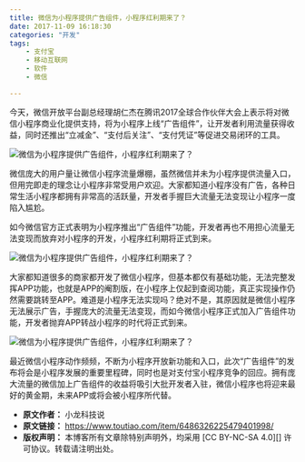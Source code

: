 ```yaml
---
title: 微信为小程序提供广告组件，小程序红利期来了？
date: 2017-11-09 16:18:30
categories: "开发"
tags:
	- 支付宝
	- 移动互联网
	- 软件
	- 微信

---
```


今天，微信开放平台副总经理胡仁杰在腾讯2017全球合作伙伴大会上表示将对微信小程序商业化提供支持，将为小程序上线“广告组件”，让开发者利用流量获得收益，同时还推出“立减金”、“支付后关注”、“支付凭证”等促进交易闭环的工具。

![微信为小程序提供广告组件，小程序红利期来了？][QVAB-63NF-QIBQ.jpg]

微信庞大的用户量让微信小程序流量爆棚，虽然微信并未为小程序提供流量入口，但用完即走的理念让小程序非常受用户欢迎。大家都知道小程序没有广告，各种日常生活小程序都拥有非常高的活跃量，开发者手握巨大流量无法变现让小程序一度陷入尴尬。

如今微信官方正式表明为小程序推出“广告组件”功能，开发者再也不用担心流量无法变现而放弃对小程序的开发，小程序红利期将正式到来。

![微信为小程序提供广告组件，小程序红利期来了？][BV3Y-YUFU-FQEQ.jpg]

大家都知道很多的商家都开发了微信小程序，但基本都仅有基础功能，无法完整发挥APP功能，也就是APP的阉割版，在小程序上仅起到查阅功能，真正实现操作仍然需要跳转至APP。难道是小程序无法实现吗？绝对不是，其原因就是微信小程序无法展示广告，手握庞大的流量无法变现，而如今微信小程序正式加入广告组件功能，开发者抛弃APP转战小程序的时代将正式到来。

![微信为小程序提供广告组件，小程序红利期来了？][7V7B-VB2Q-MAIQ.jpg]

最近微信小程序动作频频，不断为小程序开放新功能和入口，此次“广告组件”的发布将会是小程序发展的重要里程碑，同时也是对支付宝小程序竞争的回应。拥有庞大流量的微信加上广告组件的收益将吸引大批开发者入驻，微信小程序也将迎来最好的黄金期，未来APP或将会被小程序所代替。


[QVAB-63NF-QIBQ.jpg]: /pro/os/crawler/QVAB-63NF-QIBQ.jpg
[BV3Y-YUFU-FQEQ.jpg]: /pro/os/crawler/BV3Y-YUFU-FQEQ.jpg
[7V7B-VB2Q-MAIQ.jpg]: /pro/os/crawler/7V7B-VB2Q-MAIQ.jpg
 *  **原文作者：** 小龙科技说
 *  **原文链接：** https://www.toutiao.com/item/6486326225479401998/
 *  **版权声明：** 本博客所有文章除特别声明外，均采用 [CC BY-NC-SA 4.0][] 许可协议。转载请注明出处。